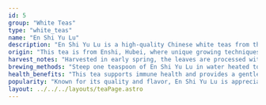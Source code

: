 ```yaml
---
id: 5
group: "White Teas"
type: "white_teas"
name: "En Shi Yu Lu"
description: "En Shi Yu Lu is a high-quality Chinese white teas from the Hubei Province, known for its rich flavor and fragrant aroma."
origin: "This tea is from Enshi, Hubei, where unique growing techniques are used to produce its refreshing and smooth taste."
harvest_notes: "Harvested in early spring, the leaves are processed with a special method that retains their freshness and vibrant green color."
brewing_methods: "Steep one teaspoon of En Shi Yu Lu in water heated to 80°C (176°F) for 2-3 minutes for the best flavor."
health_benefits: "This tea supports immune health and provides a gentle energy boost."
popularity: "Known for its quality and flavor, En Shi Yu Lu is appreciated by those who enjoy a refreshing and aromatic white teas."
layout: ../../../layouts/teaPage.astro
---
```

